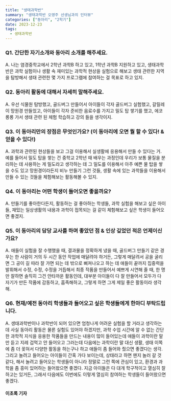 ```yaml
---
title: "생태과학반"
summary: "생태과학반 오영주 선생님과의 인터뷰"
categories: ["동아리", "2학기"]
date: 2023-12-23
tags:
  - 생태과학반
---
```


### Q1. 간단한 자기소개와 동아리 소개를 해주세요.
A. 나는 염경중학교에서 2학년 과학B 하고 있고, 1학년 과학B 지원하고 있고, 생태과학반은 과학 실험이나 생활 속 재미있는 과학적 현상을 실험으로 해보고 생태 관련한 지역을 탐방해서 생태 관련한 몇 가지 프로그램에 참여하는 걸 목표로 하고 있지.

### Q2. 동아리 활동에 대해서 자세히 말해주세요.
A. 우선 식물원 탐방했고, 골드버그 만들어서 아이들이 각자 골드버그 실험했고, 갈릴레이 망원경 만들었고, 아이들이 각자 준비한 음료수를 가지고 밀도 탑 쌓기를 했고, 에코롱롱 가서 생태 관련 된 체험 학습하고 강의 들을 생각이지. 

### Q3. 이 동아리만의 장점은 무엇인가요? (이 동아리에 오면 뭘 할 수 있다! & 얻을 수 있다!)
A. 과학과 관련된 현상들을 보고 그걸 이용해서 실생활에 응용해서 만들 수 있다는 거. 예를 들어서 밀도 탑을 쌓는 건 중학교 2학년 때 배우는 과정인데 우리가 보통 물질을 분리하는 데 사용하는 게 밀도라고 생각하는 데 그 밀도를 이용해서 아주 예쁜 물 탑을 쌓을 수도 있고 망원경이라든지 비누 만들기 그런 것들, 생활 속에 있는 과학들을 이용해서 만들 수 있는 것들을 체험해보는 활동해볼 수 있지.

### Q4. 이 동아리는 어떤 학생이 들어오면 좋을까요?
A. 만들기를 좋아한다든지, 활동하는 걸 좋아하는 학생들, 과학 실험을 해보고 싶은 아이들, 재밌는 일상생활의 내용과 과학이 접목되는 걸 같이 체험해보고 싶은 학생이 들어오면 좋겠지.

### Q5. 이 동아리의 담당 교사를 하며 좋았던 점 & 인상 깊었던 적은 언제이신가요?
A. 애들이 실험을 잘 수행했을 때, 결과물을 정확하게 냈을 때, 골드버그 만들기 같은 경우는 한 사람이 거의 두 시간 동안 작업에 매달려야 하거든, 그렇게 매달려서 공을 굴리면 그 공이 길 따라 잘 가면 되는 데 밖으로 삐져나오고 하는 데 애들이 끝까지 집중력을 발휘해서 수정, 수정, 수정을 거듭해서 최종 작품을 만들어서 예쁘게 시연해 줄 때, 한 명만 잘하면 솔직히 그건 안타까운 활동인데, 대부분 아이들이 다 잘 만들어서 모두가 다 자기가 만든 작품에 감동하고, 흡족해하고, 그렇게 하면 그게 제일 좋은 활동이라 생각해.

### Q6. 현재/예전 동아리 학생들과 들어오고 싶은 학생들에게 한마디 부탁드립니다.
A. 생태과학반이나 과학반이 되어 있으면 엄청나게 어려운 실험을 할 거라고 생각하는 데 사실 동아리 활동은 물론 실험도 있어야 하겠지만, 과학 수업 시간에 알 수 없는 간단한 과학적 지식을 응용한 작품들을 만드는 내용이 많이 들어있는데 애들이 과학이란 말만 듣고 지레 겁먹고 안 들어오고 그러는데 다음에는 과학이란 말 대신 생활, 생태 이쪽에 좀 더 꽂혀서 다양한 활동을 하는구나 하고 애들이 좀 들어와 줬으면 좋겠다는 생각. 그리고 놀려고 들어오는 아이들이 간혹 가다 보이는데, 상태라고 하면 왠지 놀러 갈 것 같다, 해서 놀려고 들어오는 학생들이 아니라 정말로 그런 쪽에 관심이 있고, 환경과 과학을 좀 흥미 있어하는 들어왔으면 좋겠다. 지금 아이들은 다 대개 학구적이고 열심히 잘하고는 있거든,  그래서 다음에도 이번에도 이렇게 열심히 참여하는 학생들이 들어왔으면 좋겠다.

#### 이초록 기자
